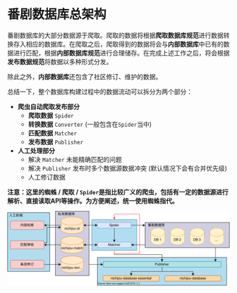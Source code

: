 # 番剧数据库总架构

番剧数据库的大部分数据源于爬取。爬取的数据将根据**爬取数据库规范**进行数据转换存入相应的数据库。在爬取之后，爬取得到的数据将会与**内部数据库**中已有的数据进行匹配，根据**内部数据库规范**进行合理储存。在完成上述工作之后，将会根据**发布数据规范**将数据以多种形式分发。

除此之外，**内部数据库**还包含了社区修订、维护的数据。

总结一下，整个数据库构建过程中的数据流动可以拆分为两个部分：
- **爬虫自动爬取发布部分**
  - **爬取数据** `Spider`
  - **转换数据** `Converter` (一般包含在`Spider`当中)
  - **匹配数据** `Matcher`
  - **发布数据** `Publisher`
- **人工处理部分**
  - 解决 `Matcher` 未能精确匹配的问题
  - 解决 `Publisher` 发布时多个数据源数据冲突 (默认情况下会有合并优先级)
  - 人工修订数据

**注意：这里的蜘蛛 / 爬取 / `Spider`是指比较广义的爬虫，包括有一定的数据源进行解析、直接读取API等操作。为方便阐述，统一使用蜘蛛指代。**

![nichijou-database](../../imgs/nichijou-database.svg)
